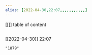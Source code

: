 ```yaml
---
alias: [2022-04-30,22:07,,,,,,,,,,,]
---
```

[[]]
table of content
```toc
```

[[2022-04-30]] 22:07

```query
"1879"
```